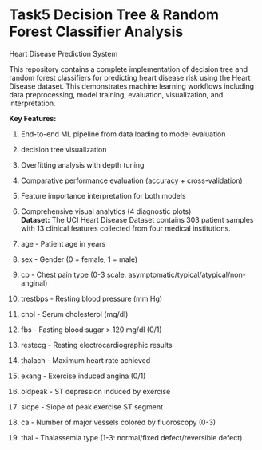 # Task5 Decision Tree & Random Forest Classifier Analysis                                                                                                                            

Heart Disease Prediction System                                                                                                                                         

This repository contains a complete implementation of decision tree and random forest classifiers for predicting heart disease risk using the Heart Disease dataset. This demonstrates machine learning workflows including data preprocessing, model training, evaluation, visualization, and interpretation.                                                    

**Key Features:**

1. End-to-end ML pipeline from data loading to model evaluation
2. decision tree visualization
3. Overfitting analysis with depth tuning
4. Comparative performance evaluation (accuracy + cross-validation)
5. Feature importance interpretation for both models
6. Comprehensive visual analytics (4 diagnostic plots)                                                                                                                                     
**Dataset:**
The UCI Heart Disease Dataset contains 303 patient samples with 13 clinical features collected from four medical institutions.

1. age - Patient age in years
2. sex - Gender (0 = female, 1 = male)
3. cp - Chest pain type (0-3 scale: asymptomatic/typical/atypical/non-anginal)
4. trestbps - Resting blood pressure (mm Hg)
5. chol - Serum cholesterol (mg/dl)
6. fbs - Fasting blood sugar > 120 mg/dl (0/1)
7. restecg - Resting electrocardiographic results
8. thalach - Maximum heart rate achieved
9. exang - Exercise induced angina (0/1)
10. oldpeak - ST depression induced by exercise
11. slope - Slope of peak exercise ST segment
12. ca - Number of major vessels colored by fluoroscopy (0-3)
13. thal - Thalassemia type (1-3: normal/fixed defect/reversible defect)                                                                                                    







